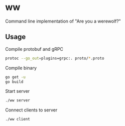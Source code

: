 # ww

Command line implementation of "Are you a werewolf?"


## Usage

Compile protobuf and gRPC

```bash
protoc --go_out=plugins=grpc:. proto/*.proto
```

Compile binary 

```bash
go get -u
go build
```

Start server

```bash
./ww server
```

Connect clients to server

```bash
./ww client
```
